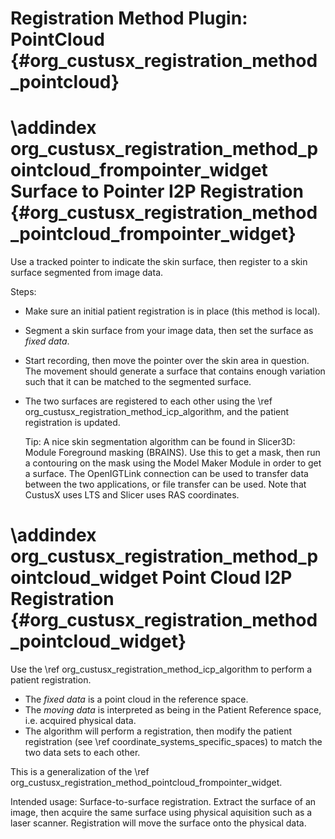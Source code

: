 Registration Method Plugin: PointCloud {#org_custusx_registration_method_pointcloud}
===================



\addindex org_custusx_registration_method_pointcloud_frompointer_widget
Surface to Pointer I2P Registration {#org_custusx_registration_method_pointcloud_frompointer_widget}
===========================================================

Use a tracked pointer to indicate the skin surface, then register to a skin surface segmented from image data.

Steps:
- Make sure an initial patient registration is in place (this method is local).
- Segment a skin surface from your image data, then set the surface as *fixed data*.
- Start recording, then move the pointer over the skin area in question. The movement should generate a surface that contains enough variation such that it can be matched to the segmented surface.
- The two surfaces are registered to each other using the \ref org_custusx_registration_method_icp_algorithm, and the patient registration is updated.

	Tip: A nice skin segmentation algorithm can be found in Slicer3D: Module Foreground masking (BRAINS). Use this to get a mask, then run a contouring on the mask using the Model Maker Module in order to get a surface. The OpenIGTLink connection can be used to transfer data between the two applications, or file transfer can be used. Note that CustusX uses LTS and Slicer uses RAS coordinates.

\addindex org_custusx_registration_method_pointcloud_widget
Point Cloud I2P Registration {#org_custusx_registration_method_pointcloud_widget}
========================

Use the \ref org_custusx_registration_method_icp_algorithm to perform a patient registration. 
- The *fixed data* is a point cloud in the reference space.
- The *moving data* is interpreted as being in the Patient Reference space, i.e. acquired physical data. 
- The algorithm will perform a registration, then modify the patient registration (see \ref coordinate_systems_specific_spaces) to match the two data sets to each other. 

This is a generalization of the \ref org_custusx_registration_method_pointcloud_frompointer_widget.

Intended usage: Surface-to-surface registration. Extract the surface of an image, then acquire the same surface using physical aquisition such as a laser scanner. Registration will move the surface onto the physical data.
